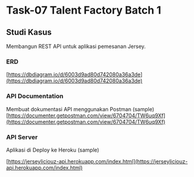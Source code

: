 # Task-07 Talent Factory Batch 1

## Studi Kasus

Membangun REST API untuk aplikasi pemesanan Jersey.

### ERD

[https://dbdiagram.io/d/6003d9ad80d742080a36a3de](https://dbdiagram.io/d/6003d9ad80d742080a36a3de)

### API Documentation

Membuat dokumentasi API menggunakan Postman (sample)
[https://documenter.getpostman.com/view/6704704/TW6uq9Xf](https://documenter.getpostman.com/view/6704704/TW6uq9Xf)

### API Server

Aplikasi di Deploy ke Heroku (sample)

[https://jerseyliciouz-api.herokuapp.com/index.html](https://jerseyliciouz-api.herokuapp.com/index.html)

